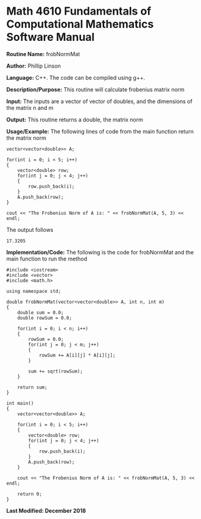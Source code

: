 # Math 4610 Fundamentals of Computational Mathematics Software Manual

**Routine Name:**           frobNormMat

**Author:** Phillip Linson

**Language:** C++. The code can be compiled using g++.

**Description/Purpose:** This routine will calculate frobenius matrix norm

**Input:** The inputs are a vector of vector of doubles, and the dimensions of the matrix n and m

**Output:** This routine returns a double, the matrix norm

**Usage/Example:** The following lines of code from the main function return the matrix norm

	vector<vector<double>> A;
	
	for(int i = 0; i < 5; i++)
	{
		vector<double> row;
		for(int j = 0; j < 4; j++)
		{
			row.push_back(i);
		}
		A.push_back(row);
	}
	
  	cout << "The Frobenius Norm of A is: " << frobNormMat(A, 5, 3) << endl;
	
The output follows

  	17.3205

**Implementation/Code:** The following is the code for frobNormMat and the main function to run the method

	#include <iostream>
	#include <vector>
	#include <math.h>

	using namespace std;

	double frobNormMat(vector<vector<double>> A, int n, int m)
	{
		double sum = 0.0;
		double rowSum = 0.0;

		for(int i = 0; i < n; i++)
		{
			rowSum = 0.0;
			for(int j = 0; j < m; j++)
			{
				rowSum += A[i][j] * A[i][j];
			}

			sum += sqrt(rowSum);
		}

		return sum;
	}

	int main()
	{
		vector<vector<double>> A;

		for(int i = 0; i < 5; i++)
		{
			vector<double> row;
			for(int j = 0; j < 4; j++)
			{
				row.push_back(i);
			}
			A.push_back(row);
		}

		cout << "The Frobenius Norm of A is: " << frobNormMat(A, 5, 3) << endl;

		return 0;
	}

**Last Modified: December 2018**
